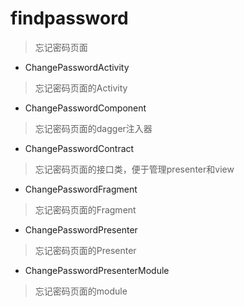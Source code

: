 # findpassword
> 忘记密码页面

- ChangePasswordActivity
> 忘记密码页面的Activity

- ChangePasswordComponent
> 忘记密码页面的dagger注入器

- ChangePasswordContract
> 忘记密码页面的接口类，便于管理presenter和view

- ChangePasswordFragment
> 忘记密码页面的Fragment

- ChangePasswordPresenter
> 忘记密码页面的Presenter

- ChangePasswordPresenterModule
> 忘记密码页面的module

